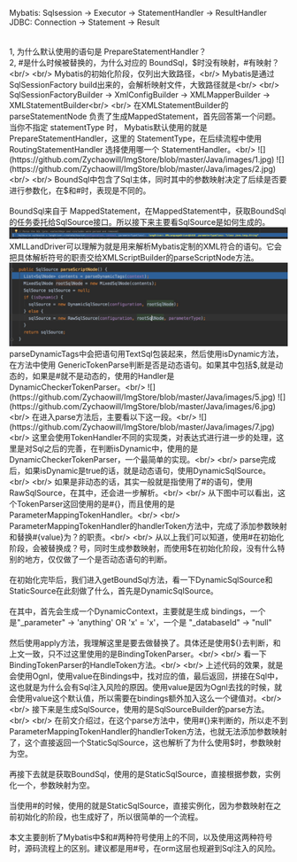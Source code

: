Mybatis: Sqlsession -> Executor -> StatementHandler -> ResultHandler<br/>
JDBC: Connection -> Statement -> Result<br/>
<br/>
<br/>
1, 为什么默认使用的语句是 PrepareStatementHandler？<br/>
2, #是什么时候被替换的，为什么对应的 BoundSql，$时没有映射，#有映射？<br/>
<br/>
Mybatis的初始化阶段，仅列出大致路径，<br/>
Mybatis是通过SqlSessionFactory build出来的，会解析映射文件，大致路径就是<br/>
<br/>
SqlSessionFactoryBuilder -> XmlConfigBuilder -> XMLMapperBuilder -> XMLStatementBuilder<br/>
<br/>
在XMLStatementBuilder的 parseStatementNode 负责了生成MappedStatement，首先回答第一个问题。当你不指定 statementType 时， Mybatis默认使用的就是 PrepareStatementHandler，这里的 StatementType，在后续流程中使用 RoutingStatementHandler 选择使用哪一个 StatementHandler。<br/>
![](https://github.com/Zychaowill/ImgStore/blob/master/Java/images/1.jpg)
![](https://github.com/Zychaowill/ImgStore/blob/master/Java/images/2.jpg)
<br/>
<br/>
BoundSql中包含了Sql主体，同时其中的参数映射决定了后续是否要进行参数化，在$和#时，表现是不同的。<br/>
<br/>
BoundSql来自于 MappedStatement，在MappedStatement中，获取BoundSql的任务委托给SqlSource接口。所以接下来主要看SqlSource是如何生成的。<br/>
![](https://github.com/Zychaowill/ImgStore/blob/master/Java/images/3.jpg)
<br/>
XMLLandDriver可以理解为就是用来解析Mybatis定制的XML符合的语句。它会把具体解析符号的职责交给XMLScriptBuilder的parseScriptNode方法。<br/>
![](https://github.com/Zychaowill/ImgStore/blob/master/Java/images/4.jpg)
<br/>
parseDynamicTags中会把语句用TextSql包装起来，然后使用isDynamic方法，在方法中使用 GenericTokenParse判断是否是动态语句。如果其中包括$,就是动态的，如果是#就不是动态的，使用的Handler是DynamicCheckerTokenParser。<br/>
![](https://github.com/Zychaowill/ImgStore/blob/master/Java/images/5.jpg)
![](https://github.com/Zychaowill/ImgStore/blob/master/Java/images/6.jpg)
<br/>
在进入parse方法后，主要看以下这一段。<br/>
![](https://github.com/Zychaowill/ImgStore/blob/master/Java/images/7.jpg)
<br/>
这里会使用TokenHandler不同的实现类，对表达式进行进一步的处理，这里是对Sql之后的完善，在判断isDynamic中，使用的是DynamicCheckerTokenParser，一个最简单的实现。<br/>
<br/>
parse完成后，如果isDynamic是true的话，就是动态语句，使用DynamicSqlSource。<br/>
<br/>
如果是非动态的话，其实一般就是指使用了#的语句，使用RawSqlSource，在其中，还会进一步解析。<br/>
<br/>
从下图中可以看出，这个TokenParser这回使用的是#{}，而且使用的是ParameterMappingTokenHandler。<br/>
<br/>
ParameterMappingTokenHandler的handlerToken方法中，完成了添加参数映射和替换#{value}为？的职责。<br/>
<br/>
从以上我们可以知道，使用#在初始化阶段，会被替换成？号，同时生成参数映射，而使用$在初始化阶段，没有什么特别的地方，仅仅做了一个是否动态语句的判断。<br/>
<br/>
在初始化完毕后，我们进入getBoundSql方法，看一下DynamicSqlSource和StaticSource在此刻做了什么，首先是DynamicSqlSource。<br/>
<br/>
在其中，首先会生成一个DynamicContext，主要就是生成 bindings，一个是"_parameter" -> 'anything' OR 'x' = 'x'，一个是 "_databaseId" ->  "null"<br/>
<br/>
然后使用apply方法，我理解这里是要去做替换了。具体还是使用${}去判断，和上文一致，只不过这里使用的是BindingTokenParser。<br/>
<br/>
看一下BindingTokenParser的HandleToken方法。<br/>
<br/>
上述代码的效果，就是会使用Ognl，使用value在Bindings中，找对应的值，最后返回，拼接在Sql中，这也就是为什么会有Sql注入风险的原因。使用value是因为Ognl去找的时候，就会使用value这个默认值，所以需要在bindings额外加入这么一个键值对。<br/>
<br/>
接下来是生成SqlSource，使用的是SqlSourceBuilder的parse方法。<br/>
<br/>
在前文介绍过，在这个parse方法中，使用#{}来判断的，所以走不到ParameterMappingTokenHandler的handlerToken方法，也就无法添加参数映射了，这个直接返回一个StaticSqlSource，这也解析了为什么使用$时，参数映射为空。<br/>
<br/>
再接下去就是获取BoundSql，使用的是StaticSqlSource，直接根据参数，实例化一个，参数映射为空。<br/>
<br/>
当使用#的时候，使用的就是StaticSqlSource，直接实例化，因为参数映射在之前初始化的阶段，也生成好了，所以很简单的一个流程。<br/>
<br/>
本文主要剖析了Mybatis中$和#两种符号使用上的不同，以及使用这两种符号时，源码流程上的区别。建议都是用#号，在orm这层也规避到Sql注入的风险。
